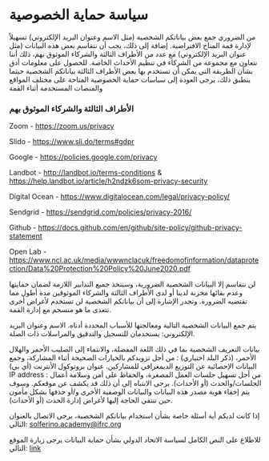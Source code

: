 # سياسة حماية الخصوصية

من الضروري جمع بعض بياناتكم الشخصية (مثل الاسم وعنوان البريد الإلكتروني) تسهيلاً لإدارة قمة المناخ الافتراضية. إضافة إلى ذلك، يجب أن نتقاسم بعض هذه البيانات (مثل عنوان البريد الإلكتروني) مع عدد من الأطراف الثالثة والشركاء الموثوق بهم، ذلك أننا نتعاون مع مجموعة من الشركاء في تنظيم الأحداث الخاصة.
للحصول على معلومات أدق بشأن الطريقة التي يمكن أن تستخدم بها بعض الأطراف الثالثة بياناتكم الشخصية حيثما ينطبق ذلك، يرجى العودة إلى سياسات حماية الخصوصية المتاحة على مختلف المواقع والمنصات المستخدمة أثناء القمة

### الأطراف الثالثة والشركاء الموثوق بهم

Zoom - https://zoom.us/privacy

Slido - https://www.sli.do/terms#gdpr

Google - https://policies.google.com/privacy

Landbot - http://landbot.io/terms-conditions & https://help.landbot.io/article/h2ndzk6som-privacy-security

Digital Ocean - https://www.digitalocean.com/legal/privacy-policy/

Sendgrid - https://sendgrid.com/policies/privacy-2016/

Github - https://docs.github.com/en/github/site-policy/github-privacy-statement

Open Lab - https://www.ncl.ac.uk/media/wwwnclacuk/freedomofinformation/dataprotection/Data%20Protection%20Policy%20June2020.pdf

لن نتقاسم إلا البيانات الشخصية الضرورية، وسنتخذ جميع التدابير اللازمة لضمان حمايتها وعدم بقائها مخزنة لدينا أو لدى الأطراف الثالثة والشركاء الموثوقين مدة أطول مما تقتضيه الضرورة. وتجدر الإشارة إلى أن بياناتكم الشخصية لن تستخدم لأغراض أخرى تتعدى ما هو منسجم مع إدارة القمة.  

يتم جمع البيانات الشخصية التالية ومعالجتها للأسباب المحددة أدناه. 
الاسم وعنوان البريد الإلكتروني: يستخدمان للتسجيل والتدقيق والمراسلات ذات الصلة.  

بيانات التعريف الشخصية بما في ذلك اللغة المفضلة، والانتماء إلى الصليب الأحمر والهلال الأحمر، (ذكر البلد اختياري) : من أجل تزويدكم بالخيارات الصحيحة أثناء المشاركة، وجمع البيانات الإحصائية عن التوزيع الديمغرافي للمشاركين. 
عنوان بروتوكول الأنترنت (أي بي) IP address : من أجل تسهيل جلسات العمل المصغرة، والحفاظ على أمن وسلامة أعمال الجلسات/والحدث (أو الأحداث). يرجى الانتباه إلى أن ذلك قد يكشف عن موقعكم. وسوف يتم إخفاء هوية مصدر هذه البيانات والبيانات الوصفية الأخرى و/أو حذفها بشكل مأمون حين تنتفي الحاجة إليها لأغراض إدارة الحدث (أو الأحداث). 

إذا كانت لديكم أية أسئلة خاصة بشأن استخدام بياناتكم الشخصية، يرجى الاتصال بالعنوان التالي: solferino.academy@ifrc.org 

للاطلاع على النص الكامل لسياسة الاتحاد الدولي بشأن حماية البيانات يرجى زيارة الموقع التالي: [link](https://edit.climate.red/uploads/ifrc-data_protection-policy_ar.pdf)
